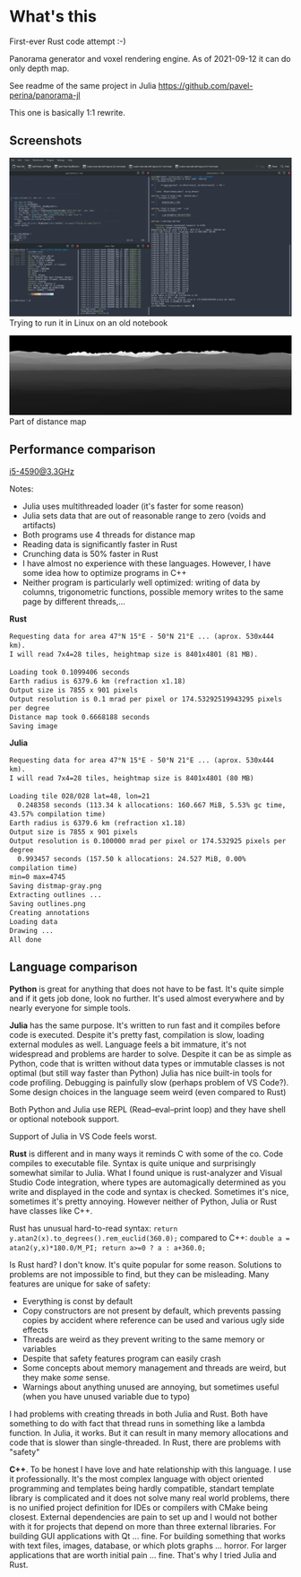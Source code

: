 # What's this

First-ever Rust code attempt :-)

Panorama generator and voxel rendering engine. As of 2021-09-12 it can do only depth map.

See readme of the same project in Julia https://github.com/pavel-perina/panorama-jl

This one is basically 1:1 rewrite.

## Screenshots

![Linux setup](Screenshot_20210913_223939.png)
Trying to run it in Linux on an old notebook

![Distance map](dist_map_crop.png)
Part of distance map


## Performance comparison 

i5-4590@3.3GHz

Notes:
* Julia uses multithreaded loader (it's faster for some reason)
* Julia sets data that are out of reasonable range to zero (voids and artifacts)
* Both programs use 4 threads for distance map
* Reading data is significantly faster in Rust
* Crunching data is 50% faster in Rust
* I have almost no experience with these languages. However, I have some idea how to optimize programs in C++
* Neither program is particularly well optimized: writing of data by columns, trigonometric functions, possible memory writes to the same page by different threads,...

**Rust**
```
Requesting data for area 47°N 15°E - 50°N 21°E ... (aprox. 530x444 km).
I will read 7x4=28 tiles, heightmap size is 8401x4801 (81 MB).

Loading took 0.1099406 seconds
Earth radius is 6379.6 km (refraction x1.18)
Output size is 7855 x 901 pixels
Output resolution is 0.1 mrad per pixel or 174.53292519943295 pixels per degree
Distance map took 0.6668188 seconds
Saving image
```

**Julia**
```
Requesting data for area 47°N 15°E - 50°N 21°E ... (aprox. 530x444 km).
I will read 7x4=28 tiles, heightmap size is 8401x4801 (80 MB)

Loading tile 028/028 lat=48, lon=21
  0.248358 seconds (113.34 k allocations: 160.667 MiB, 5.53% gc time, 43.57% compilation time)
Earth radius is 6379.6 km (refraction x1.18)
Output size is 7855 x 901 pixels
Output resolution is 0.100000 mrad per pixel or 174.532925 pixels per degree
  0.993457 seconds (157.50 k allocations: 24.527 MiB, 0.00% compilation time)
min=0 max=4745
Saving distmap-gray.png
Extracting outlines ...
Saving outlines.png
Creating annotations
Loading data
Drawing ...
All done

```


## Language comparison

**Python** is great for anything that does not have to be fast. It's quite simple and if it gets job done, look no further. It's used almost everywhere and by nearly everyone for simple tools.

**Julia** has the same purpose. It's written to run fast and it compiles before code is executed. Despite it's pretty fast, compilation is slow, loading external modules as well. Language feels a bit immature, it's not widespread and problems are harder to solve. Despite it can be as simple as Python, code that is written without data types or immutable classes is not optimal (but still way faster than Python)
Julia has nice built-in tools for code profiling. Debugging is painfully slow (perhaps problem of VS Code?). Some design choices in the language seem weird (even compared to Rust)

Both Python and Julia use REPL (Read–eval–print loop) and they have shell or optional notebook support.

Support of Julia in VS Code feels worst.

**Rust** is different and in many ways it reminds C with some of the co. Code compiles to executable file. Syntax is quite unique and surprisingly somewhat similar to Julia. What I found unique is rust-analyzer and Visual Studio Code integration, where types are automagically determined as you write and displayed in the code and syntax is checked. Sometimes it's nice, sometimes it's pretty annoying. However neither of Python, Julia or Rust have classes like C++.

Rust has unusual hard-to-read syntax: `return y.atan2(x).to_degrees().rem_euclid(360.0);` compared to C++: `double a = atan2(y,x)*180.0/M_PI; return a>=0 ? a : a+360.0;`

Is Rust hard? I don't know. It's quite popular for some reason. Solutions to problems are not impossible to find, but they can be misleading. Many features are unique for sake of safety: 
* Everything is const by default
* Copy constructors are not present by default, which prevents passing copies by accident where reference can be used and various ugly side effects
* Threads are weird as they prevent writing to the same memory or variables
* Despite that safety features program can easily crash
* Some concepts about memory management and threads are weird, but they make *some* sense.
* Warnings about anything unused are annoying, but sometimes useful (when you have unused variable due to typo)

I had problems with creating threads in both Julia and Rust. Both have something to do with fact that thread runs in something like a lambda function. In Julia, it works. But it can result in many memory allocations and code that is slower than single-threaded. In Rust, there are problems with "safety"


**C++**. To be honest I have love and hate relationship with this language. I use it professionally. It's the most complex language with object oriented programming and templates being hardly compatible, standart template library is complicated and it does not solve many real world problems, there is no unified project definition for IDEs or compilers with CMake being closest. External dependencies are pain to set up and I would not bother with it for projects that depend on more than three external libraries. For building GUI applications with Qt ... fine. For building something that works with text files, images, database, or which plots graphs ... horror.
For larger applications that are worth initial pain ... fine. That's why I tried Julia and Rust.

